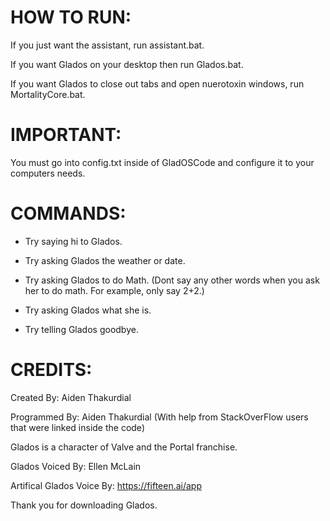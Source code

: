 # HOW TO RUN:

If you just want the assistant, run assistant.bat. 

If you want Glados on your desktop then run Glados.bat.

If you want Glados to close out tabs and open nuerotoxin windows, run MortalityCore.bat.


# IMPORTANT:

You must go into config.txt inside of GladOSCode and configure it to your computers needs.

# COMMANDS:

- Try saying hi to Glados. 

- Try asking Glados the weather or date.

- Try asking Glados to do Math. (Dont say any other words when you ask her to do math. For example, only say 2+2.)

- Try asking Glados what she is.

- Try telling Glados goodbye.


# CREDITS:
Created By: Aiden Thakurdial

Programmed By: Aiden Thakurdial
(With help from StackOverFlow users that were linked inside the code)

Glados is a character of Valve and the Portal franchise.

Glados Voiced By: Ellen McLain

Artifical Glados Voice By: https://fifteen.ai/app


Thank you for downloading Glados.
